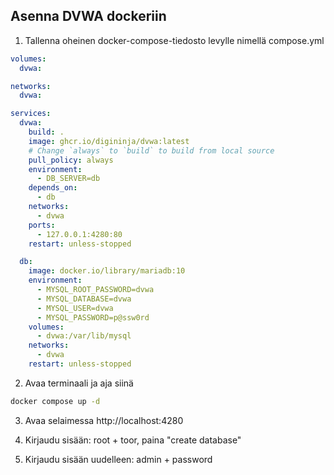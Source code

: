 ## Asenna DVWA dockeriin

1. Tallenna oheinen docker-compose-tiedosto levylle nimellä compose.yml

```yml
volumes:
  dvwa:

networks:
  dvwa:

services:
  dvwa:
    build: .
    image: ghcr.io/digininja/dvwa:latest
    # Change `always` to `build` to build from local source
    pull_policy: always
    environment:
      - DB_SERVER=db
    depends_on:
      - db
    networks:
      - dvwa
    ports:
      - 127.0.0.1:4280:80
    restart: unless-stopped

  db:
    image: docker.io/library/mariadb:10
    environment:
      - MYSQL_ROOT_PASSWORD=dvwa
      - MYSQL_DATABASE=dvwa
      - MYSQL_USER=dvwa
      - MYSQL_PASSWORD=p@ssw0rd
    volumes:
      - dvwa:/var/lib/mysql
    networks:
      - dvwa
    restart: unless-stopped
```

2. Avaa terminaali ja aja siinä

```cmd
docker compose up -d
```

3. Avaa selaimessa http://localhost:4280

4. Kirjaudu sisään: root + toor, paina "create database"

5. Kirjaudu sisään uudelleen: admin + password